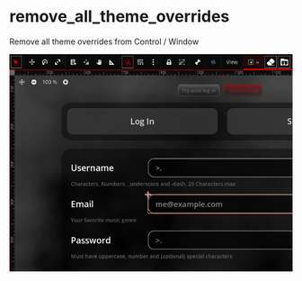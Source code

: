 # remove_all_theme_overrides
Remove all theme overrides from Control / Window

![icon](/preview.png)
